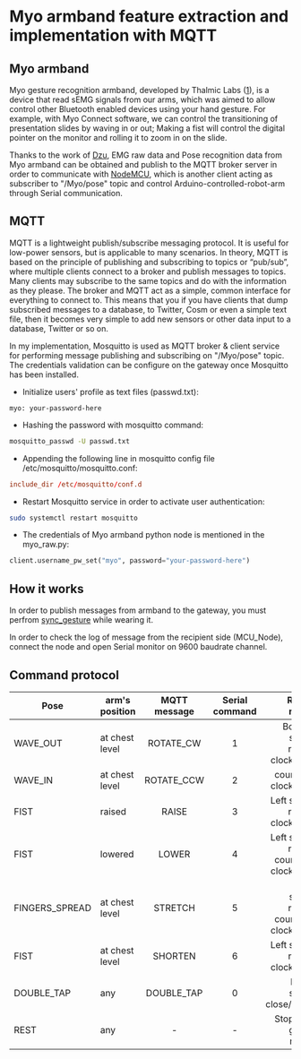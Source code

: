 # Myo armband feature extraction and implementation with MQTT 

## Myo armband 

Myo gesture recognition armband, developed by Thalmic Labs ([1](https://www.hongkiat.com/blog/motion-sensing-gadgets/)), is a device that read sEMG signals from our arms, which was aimed to allow control other Bluetooth enabled devices using your hand gesture. For example, with Myo Connect software, we can control the transitioning of presentation slides by waving in or out; Making a fist will control the digital pointer on the monitor and rolling it to zoom in on the slide. 

Thanks to the work of [Dzu](https://github.com/dzhu/myo-raw), EMG raw data and Pose recognition data from Myo armband can be obtained and publish to the MQTT broker server in order to communicate with [NodeMCU](https://github.com/Kenfin2017/myo-mqtt-robot-application), which is another client acting as subscriber to "/Myo/pose" topic and control Arduino-controlled-robot-arm through Serial communication. 

## MQTT

MQTT is a lightweight publish/subscribe messaging protocol. It is useful for low-power sensors, but is applicable to many scenarios. 
In theory, MQTT is based on the principle of publishing and subscribing to topics or “pub/sub”, where multiple clients connect to a broker and publish messages to topics. Many clients may subscribe to the same topics and do with the information as they please. The broker and MQTT act as a simple, common interface for everything to connect to. This means that you if you have clients that dump subscribed messages to a database, to Twitter, Cosm or even a simple text file, then it becomes very simple to add new sensors or other data input to a database, Twitter or so on.

In my implementation, Mosquitto is used as MQTT broker & client service for performing message publishing and subscribing on "/Myo/pose" topic. The credentials validation can be configure on the gateway once Mosquitto has been installed. 
- Initialize users' profile as text files (passwd.txt):
```
myo: your-password-here
```
- Hashing the password with mosquitto command:
```bash
mosquitto_passwd -U passwd.txt
```

- Appending the following line in mosquitto config file /etc/mosquitto/mosquitto.conf:
```conf
include_dir /etc/mosquitto/conf.d
```
- Restart Mosquitto service in order to activate user authentication:
```bash
sudo systemctl restart mosquitto
```

- The credentials of Myo armband python node is mentioned in the myo_raw.py:
```python
client.username_pw_set("myo", password="your-password-here") 
```

## How it works
In order to publish messages from armband to the gateway, you must perfrom [sync_gesture](https://support.getmyo.com/hc/en-us/articles/200755509-How-to-perform-the-sync-gesture) while wearing it.

In order to check the log of message from the recipient side (MCU_Node), connect the node and open Serial monitor on 9600 baudrate channel. 

## Command protocol
| Pose | arm's position| MQTT message | Serial command | Robot move |
| --- | --- |:---:|:---:|---:|
| WAVE_OUT | at chest level | ROTATE_CW | 1 | Bottom servo rotate clockwise |
| WAVE_IN | at chest level | ROTATE_CCW | 2 | counter-clockwise |
| FIST | raised | RAISE | 3 | Left servo rotate clockwise |
| FIST | lowered | LOWER | 4 | Left servo rotate counter-clockwise |
| FINGERS_SPREAD | at chest level | STRETCH | 5 | Right servo rotate counter-clockwise |
| FIST | at chest level | SHORTEN | 6 | Left servo rotate clockwise |
| DOUBLE_TAP | any | DOUBLE_TAP | 0 | Hand servo close/open |
| REST | any | - | - | Stop on-going move |
